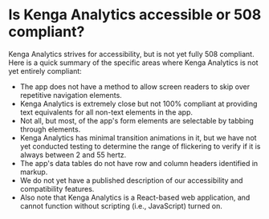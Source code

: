 # Is Kenga Analytics accessible or 508 compliant?

Kenga Analytics strives for accessibility, but is not yet fully 508 compliant. Here is a quick summary of the specific areas where Kenga Analytics is not yet entirely compliant:

- The app does not have a method to allow screen readers to skip over repetitive navigation elements.
- Kenga Analytics is extremely close but not 100% compliant at providing text equivalents for all non-text elements in the app.
- Not all, but most, of the app's form elements are selectable by tabbing through elements.
- Kenga Analytics has minimal transition animations in it, but we have not yet conducted testing to determine the range of flickering to verify if it is always between 2 and 55 hertz.
- The app's data tables do not have row and column headers identified in markup.
- We do not yet have a published description of our accessibility and compatibility features.
- Also note that Kenga Analytics is a React-based web application, and cannot function without scripting (i.e., JavaScript) turned on.
